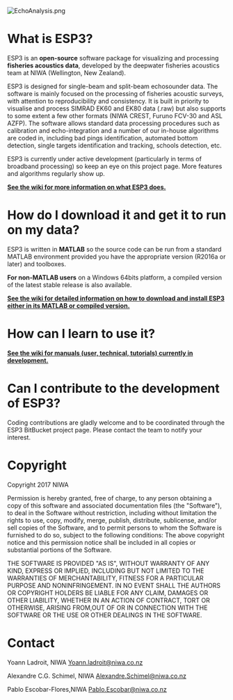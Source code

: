 ![EchoAnalysis.png](https://bitbucket.org/repo/g4Kg5e/images/2024943680-EchoAnalysis.png)

# What is ESP3?

ESP3 is an **open-source** software package for visualizing and processing **fisheries acoustics data**, developed by the deepwater fisheries acoustics team at NIWA (Wellington, New Zealand).

ESP3 is designed for single-beam and split-beam echosounder data. The software is mainly focused on the processing of fisheries acoustic surveys, with attention to reproducibility and consistency. It is built in priority to visualise and process SIMRAD EK60 and EK80 data (.raw) but also supports to some extent a few other formats (NIWA CREST, Furuno FCV-30 and ASL AZFP). The software allows standard data processing procedures such as calibration and echo-integration and a number of our in-house algorithms are coded in, including bad pings identification, automated bottom detection, single targets identification and tracking, schools detection, etc. 

ESP3 is currently under active development (particularly in terms of broadband processing) so keep an eye on this project page. More features and algorithms regularly show up.

**[See the wiki for more information on what ESP3 does.](https://bitbucket.org/echoanalysis/esp3/wiki/Home)**

# How do I download it and get it to run on my data?

ESP3 is written in **MATLAB** so the source code can be run from a standard MATLAB environment provided you have the appropriate version (R2016a or later) and toolboxes.

**For non-MATLAB users** on a Windows 64bits platform, a compiled version of the latest stable release is also available.

**[See the wiki for detailed information on how to download and install ESP3 either in its MATLAB or compiled version.](https://bitbucket.org/echoanalysis/esp3/wiki/Home)**

# How can I learn to use it?

**[See the wiki for manuals (user, technical, tutorials) currently in development.](https://bitbucket.org/echoanalysis/esp3/wiki/Home)**

# Can I contribute to the development of ESP3?

Coding contributions are gladly welcome and to be coordinated through the ESP3 BitBucket project page. Please contact the team to notify your interest.

# Copyright

Copyright 2017 NIWA

Permission is hereby granted, free of charge, to any person obtaining a copy of this software and associated documentation files (the "Software"), to deal in the Software without restriction, including without limitation the rights to use, copy, modify, merge, publish, distribute, sublicense, and/or sell copies of the Software, and to permit persons to whom the Software is furnished to do so, subject to the following conditions: The above copyright notice and this permission notice shall be included in all copies or substantial portions of the Software.

THE SOFTWARE IS PROVIDED "AS IS", WITHOUT WARRANTY OF ANY KIND, EXPRESS OR IMPLIED, INCLUDING BUT NOT LIMITED TO THE WARRANTIES OF MERCHANTABILITY, FITNESS FOR A PARTICULAR PURPOSE AND NONINFRINGEMENT. IN NO EVENT SHALL THE AUTHORS OR COPYRIGHT HOLDERS BE LIABLE FOR ANY CLAIM, DAMAGES OR OTHER LIABILITY, WHETHER IN AN ACTION OF CONTRACT, TORT OR OTHERWISE, ARISING FROM,OUT OF OR IN CONNECTION WITH THE SOFTWARE OR THE USE OR OTHER DEALINGS IN THE SOFTWARE.

# Contact
Yoann Ladroit, NIWA
Yoann.ladroit@niwa.co.nz

Alexandre C.G. Schimel, NIWA
Alexandre.Schimel@niwa.co.nz

Pablo Escobar-Flores,NIWA
Pablo.Escobar@niwa.co.nz